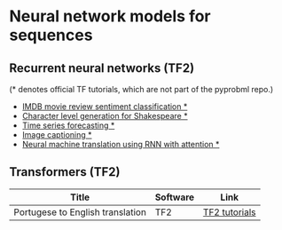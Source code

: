 # Neural network models for sequences

## Recurrent neural networks (TF2)

 (* denotes official TF tutorials, which are not part of the pyprobml repo.)

* [IMDB movie  review sentiment classification *](https://www.tensorflow.org/tutorials/text/text_classification_rnn)
* [Character level generation for Shakespeare *](https://www.tensorflow.org/tutorials/text/text_generation)
* [Time series forecasting *](https://www.tensorflow.org/tutorials/structured_data/time_series)
* [Image captioning *](https://www.tensorflow.org/tutorials/text/image_captioning)
* [Neural machine translation using RNN with attention *](https://www.tensorflow.org/tutorials/text/nmt_with_attention)

## Transformers (TF2)

|Title|Software|Link|
|-----------|----|----|
|Portugese to English translation|TF2|[TF2 tutorials](https://www.tensorflow.org/tutorials/text/transformer)



